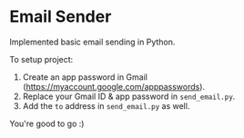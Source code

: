 # Email Sender
 Implemented basic email sending in Python.

To setup project:
1) Create an app password in Gmail (https://myaccount.google.com/apppasswords).
2) Replace your Gmail ID & app password in `send_email.py`.
3) Add the `to` address in `send_email.py` as well.

You're good to go :)
